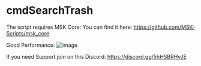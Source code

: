 # cmdSearchTrash

The script requires MSK Core: You can find it here: 
https://github.com/MSK-Scripts/msk_core

Good Performance:
![image](https://github.com/cmdscripts/cmdSearchTrash/assets/123102218/ffa6506d-a0a9-4292-88bb-dd9c44cee799)

If you need Support join on this Discord: https://discord.gg/5hHSBRHvJE
